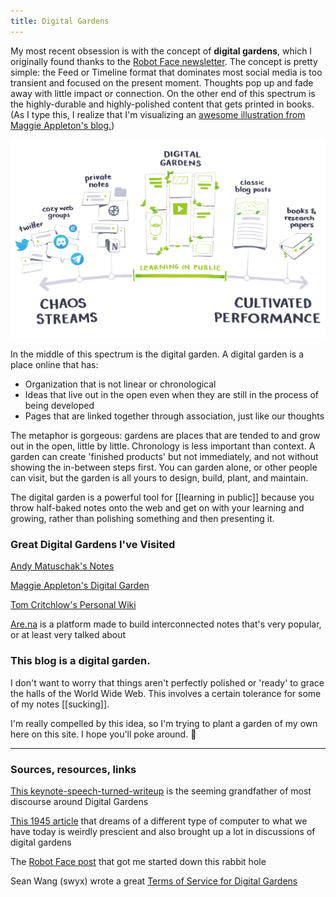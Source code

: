 ```yaml
---
title: Digital Gardens
---
```


My most recent obsession is with the concept of **digital gardens**, which I originally found thanks to the [Robot Face newsletter](https://robotface.substack.com/). The concept is pretty simple: the Feed or Timeline format that dominates most social media is too transient and focused on the present moment. Thoughts pop up and fade away with little impact or connection. On the other end of this spectrum is the highly-durable and highly-polished content that gets printed in books. (As I type this, I realize that I'm visualizing an [awesome illustration from Maggie Appleton's blog.](https://maggieappleton.com/garden-history))

<img src="../assets/appleton.png">

In the middle of this spectrum is the digital garden. A digital garden is a place online that has:

- Organization that is not linear or chronological
- Ideas that live out in the open even when they are still in the process of being developed
- Pages that are linked together through association, just like our thoughts

The metaphor is gorgeous: gardens are places that are tended to and grow out in the open, little by little. Chronology is less important than context. A garden can create 'finished products' but not immediately, and not without showing the in-between steps first. You can garden alone, or other people can visit, but the garden is all yours to design, build, plant, and maintain.

The digital garden is a powerful tool for [[learning in public]] because you throw half-baked notes onto the web and get on with your learning and growing, rather than polishing something and then presenting it.

### Great Digital Gardens I've Visited

[Andy Matuschak's Notes](https://notes.andymatuschak.org/About_these_notes)

[Maggie Appleton's Digital Garden](https://maggieappleton.com/garden)

[Tom Critchlow's Personal Wiki](https://tomcritchlow.com/wiki/)

[Are.na](https://www.are.na/) is a platform made to build interconnected notes that's very popular, or at least very talked about

### This blog is a digital garden.

I don't want to worry that things aren't perfectly polished or 'ready' to grace the halls of the World Wide Web. This involves a certain tolerance for some of my notes [[sucking]].

I'm really compelled by this idea, so I'm trying to plant a garden of my own here on this site. I hope you'll poke around. 🌱

---
### Sources, resources, links

[This keynote-speech-turned-writeup](https://hapgood.us/2015/10/17/the-garden-and-the-stream-a-technopastoral) is the seeming grandfather of most discourse around Digital Gardens

[This 1945 article](https://www.theatlantic.com/magazine/archive/1945/07/as-we-may-think/303881/) that dreams of a different type of computer to what we have today is weirdly prescient and also brought up a lot in discussions of digital gardens

The [Robot Face post](https://robotface.substack.com/p/digital-gardens) that got me started down this rabbit hole

Sean Wang (swyx) wrote a great [Terms of Service for Digital Gardens](https://www.swyx.io/digital-garden-tos/)

